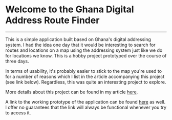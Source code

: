 # Welcome to the Ghana Digital Address Route Finder
<hr>
This is a simple application built based on Ghana's digital addressing system. I had the idea one day 
that it would be interesting to search for routes and locations on a map using the addressing system
just like we do for locations we know. This is a hobby project prototyped over the course of three days.

In terms of usability, it's probably easier to stick to the map you're used to for a number of reasons which I
list in the article accompanying this project (see link below).
Regardless, this was quite an interesting project to explore.

More details about this project can be found in my article [here](https://excel-chukwu.netlify.app/2022/11/06/building-a-ghana-digital-address-route-finder/).

A link to the working prototype of the application can be found [here]() as well. I offer no guarantees 
that the link will always be functional whenever you try to access it.